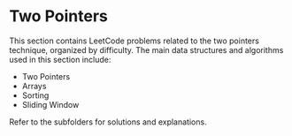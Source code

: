 # Two Pointers

This section contains LeetCode problems related to the two pointers technique, organized by difficulty. The main data structures and algorithms used in this section include:

- Two Pointers
- Arrays
- Sorting
- Sliding Window

Refer to the subfolders for solutions and explanations.
